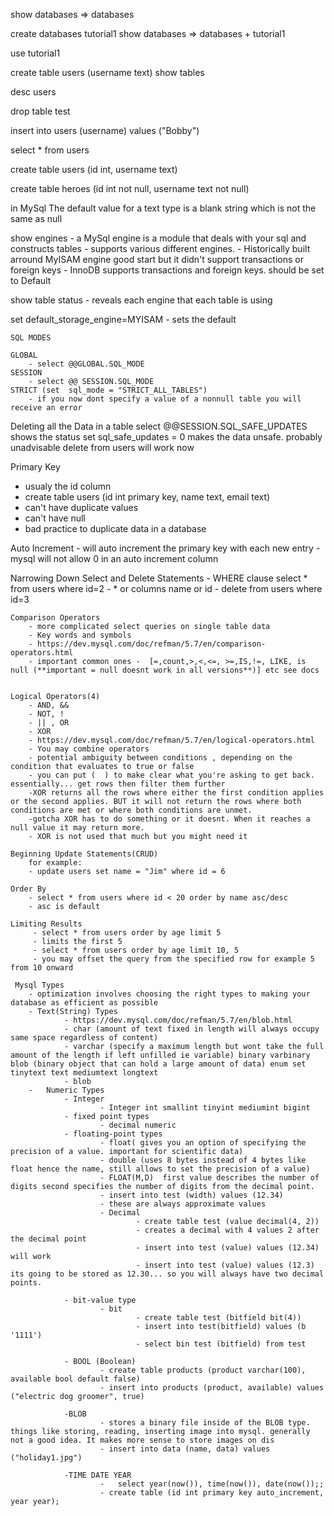 show databases
 => databases

create databases tutorial1
show databases
=> databases + tutorial1

use tutorial1

create table users (username text)
show tables

desc users

drop table test

insert into users (username) values ("Bobby")

select * from users

create table users (id int, username text)

create table heroes (id int not null, username text not null)

in MySql The default value for a text type is a blank string which is not the same as null 

show engines
	- a MySql engine is a module that deals with your sql and constructs tables
	- supports various different engines. 
	- Historically built arround MyISAM engine good start but it didn't support
	transactions or foreign keys
	- InnoDB supports transactions and foreign keys. should be set to Default

show table status
	- reveals each engine that each table is using

set default_storage_engine=MYISAM
	- sets the default

	SQL MODES

	GLOBAL
		- select @@GLOBAL.SQL_MODE
	SESSION
		- select @@ SESSION.SQL_MODE
	STRICT (set  sql_mode = "STRICT_ALL_TABLES")
		- if you now dont specify a value of a nonnull table you will receive an error

Deleting all the Data in a table
	 select @@SESSION.SQL_SAFE_UPDATES shows the status 
	 set sql_safe_updates = 0 makes the data unsafe. probably unadvisable
	 delete from users will work now 

	
Primary Key
 - usualy the id column
 - create table users (id int primary key, name text, email text)
 - can't have duplicate values 
 - can't have null 	 			
 - bad practice to duplicate data in a database


Auto Increment
	- will auto increment the primary key with each new entry
	- mysql will not allow 0 in an auto increment column

Narrowing Down Select and Delete Statements
	- WHERE clause select * from users where id=2
	- * or columns name or id 
	- delete from users where id=3


	Comparison Operators
		- more complicated select queries on single table data
		- Key words and symbols
		- https://dev.mysql.com/doc/refman/5.7/en/comparison-operators.html
		- important common ones -  [=,count,>,<,<=, >=,IS,!=, LIKE, is null (**important = null doesnt work in all versions**)] etc see docs
		

	Logical Operators(4)
		- AND, &&
		- NOT, !
		- || , OR
		- XOR
		- https://dev.mysql.com/doc/refman/5.7/en/logical-operators.html
		- You may combine operators 
		- potential ambiguity between conditions , depending on the condition that evaluates to true or false
		- you can put (  ) to make clear what you're asking to get back. essentially... get rows then filter them further
		-XOR returns all the rows where either the first condition applies or the second applies. BUT it will not return the rows where both conditions are met or where both conditions are unmet. 
		-gotcha XOR has to do something or it doesnt. When it reaches a null value it may return more. 
		- XOR is not used that much but you might need it 

	Beginning Update Statements(CRUD)
		for example:
		- update users set name = "Jim" where id = 6

	Order By
		- select * from users where id < 20 order by name asc/desc 
		- asc is default

	Limiting Results
		 - select * from users order by age limit 5	
		 - limits the first 5 
		 - select * from users order by age limit 10, 5
		 - you may offset the query from the specified row for example 5 from 10 onward	

	 Mysql Types
	 	- optimization involves choosing the right types to making your database as efficient as possible
	 	- Text(String) Types
	 			- https://dev.mysql.com/doc/refman/5.7/en/blob.html
	 			- char (amount of text fixed in length will always occupy same space regardless of content) 
	 			- varchar (specify a maximum length but wont take the full amount of the length if left unfilled ie variable) binary varbinary blob (binary object that can hold a large amount of data) enum set tinytext text mediumtext longtext
	 			- blob
	 	-	Numeric Types
	 			- Integer
	 					- Integer int smallint tinyint mediumint bigint
	 			- fixed point types
	 					- decimal numeric
	 			- floating-point types
	 					- float( gives you an option of specifying the precision of a value. important for scientific data) 
	 					- double (uses 8 bytes instead of 4 bytes like float hence the name, still allows to set the precision of a value)
	 					- FLOAT(M,D)  first value describes the number of digits second specifies the number of digits from the decimal point.
	 					- insert into test (width) values (12.34)
	 					- these are always approximate values
	 					- Decimal
	 							- create table test (value decimal(4, 2))
	 							- creates a decimal with 4 values 2 after the decimal point
	 							- insert into test (value) values (12.34) will work
	 							- insert into test (value) values (12.3) its going to be stored as 12.30... so you will always have two decimal points. 
	 			
	 			- bit-value type
	 					- bit
	 							- create table test (bitfield bit(4))
	 							- insert into test(bitfield) values (b '1111')
	 							- select bin test (bitfield) from test

	 			- BOOL (Boolean)
	 					- create table products (product varchar(100), available bool default false)
	 					- insert into products (product, available) values ("electric dog groomer", true)

	 			-BLOB 
	 					- stores a binary file inside of the BLOB type. things like storing, reading, inserting image into mysql. generally not a good idea. It makes more sense to store images on dis		
	 					- insert into data (name, data) values ("holiday1.jpg")

	 			-TIME DATE YEAR
	 					-	select year(now()), time(now()), date(now());;
	 					- create table (id int primary key auto_increment, year year);	

	 										











